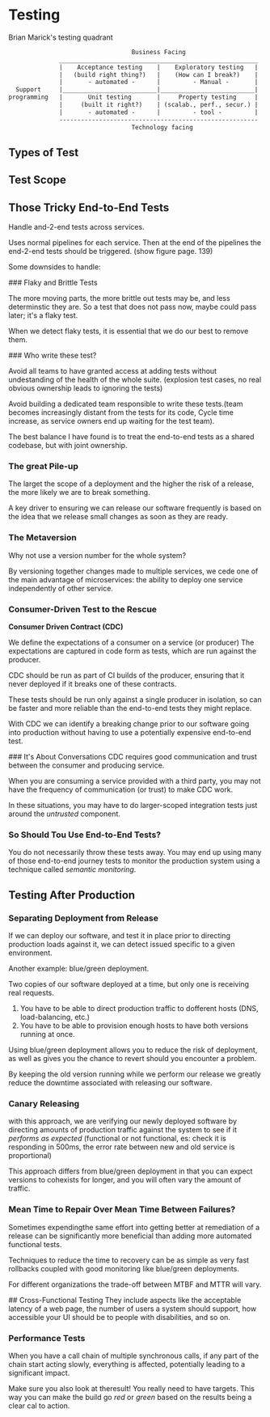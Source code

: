 # Testing
Brian Marick's testing quadrant
```txt
                                  Business Facing
              _______________________________________________________
              |    Acceptance testing    |    Exploratory testing   |
              |   (build right thing?)   |    (How can I break?)    |
              |       - automated -      |         - Manual -       |
  Support     |__________________________|__________________________|  Critique
programming   |       Unit testing       |     Property testing     |  product
              |     (built it right?)    | (scalab., perf., secur.) |
              |       - automated -      |         - tool -         |
              -------------------------------------------------------
                                  Technology facing
```
## Types of Test

## Test Scope

## Those Tricky End-to-End Tests
Handle and-2-end tests across services.

Uses normal pipelines for each service. Then at the end of the pipelines the end-2-end tests should be triggered. (show figure page. 139)

Some downsides to handle:

### Flaky and Brittle Tests

The more moving parts, the more brittle out tests may be, and less determinstic they are. So a test that does not pass now, maybe could pass later; it's a flaky test.

When we detect flaky tests, it is essential that we do our best to remove them.

### Who write these test?

Avoid all teams to have granted access at adding tests without undestanding of the health of the whole suite. (explosion test cases, no real obvious ownership leads to ignoring the tests)

Avoid building a dedicated team responsible to write these tests.(team becomes increasingly distant from the tests for its code, Cycle time increase, as service owners end up waiting for the test team).

The best balance I have found is to treat the end-to-end tests as a shared codebase, but with joint ownership.

### The great Pile-up
The larget the scope of a deployment and the higher the risk of a release, the more likely we are to break something.

A key driver to ensuring we can release our software frequently is based on the idea that we release small changes as soon as they are ready.

### The Metaversion
Why not use a version number for the whole system?

By versioning together changes made to multiple services, we cede one of the main advantage of microservices: the ability to deploy one service independently of other service.

### Consumer-Driven Test to the Rescue

**Consumer Driven Contract (CDC)**

We define the expectations of a consumer on a service (or producer)
The expectations are captured in code form as tests, which are run against the producer.

CDC should be run as part of CI builds of the producer, ensuring that it never deployed if it breaks one of these contracts.

These tests should be run only against a single producer in isolation, so can be faster and more reliable than the end-to-end tests they might replace.

With CDC we can identify a breaking change prior to our software going into production without having to use a potentially expensive end-to-end test.

### It's About Conversations
CDC requires good communication and trust between the consumer and producing service.

When you are consuming a service provided with a third party, you may not have the frequency of communication (or trust) to make CDC work.

In these situations, you may have to do larger-scoped integration tests just around the _untrusted_ component.

### So Should Tou Use End-to-End Tests?

You do not necessarily throw these tests away. You may end up using many of those end-to-end journey tests to monitor the production system using a technique called _semantic monitoring_.

## Testing After Production

### Separating Deployment from Release
If we can deploy our software, and test it in place prior to directing production loads against it, we can detect issued specific to a given environment.

Another example: blue/green deployment.

Two copies of our software deployed at a time, but only one is receiving real requests.

1. You have to be able to direct production traffic to dofferent hosts (DNS, load-balancing, etc.)
2. You have to be able to provision enough hosts to have both versions running at once.

Using blue/green deployment allows you to reduce the risk of deployment, as well as gives you the chance to revert should you encounter a problem.

By keeping the old version running while we perform our release we greatly reduce the downtime associated with releasing our software.

### Canary Releasing
with this approach, we are verifying our newly deployed software by directing amounts of production traffic against the system to see if it _performs as expected_ (functional or not functional, es: check it is responding in 500ms, the error rate between new and old service is proportional)

This approach differs from blue/green deployment in that you can expect versions to cohexists for longer, and you will often vary the amount of traffic.

### Mean Time to Repair Over Mean Time Between Failures?
Sometimes expendingthe same effort into getting better at remediation of a release can be significantly more beneficial than adding more automated functional tests.

Techniques to reduce the time to recovery can be as simple as very fast rollbacks coupled with good monitoring like blue/green deployments.

For different organizations the trade-off between MTBF and MTTR will vary.

## Cross-Functional Testing
They include aspects like the acceptable latency of a web page, the number of users a system should support, how accessible your UI should be to people with disabilities, and so on.

### Performance Tests
When you have a call chain of multiple synchronous calls, if any part of the chain start acting slowly, everything is affected, potentially leading to a significant impact.

Make sure you also look at theresult!
You really need to have targets. This way you can make the build go _red_ or _green_ based on the results being a clear cal to action.